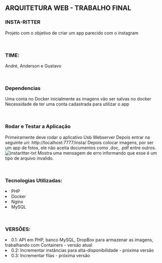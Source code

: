 <H2>ARQUITETURA WEB - TRABALHO FINAL</H2>

<H3>INSTA-RITTER</H3>
Projeto com o objetivo de criar um app parecido com o instagram

<br><H3>TIME:</br></H3>
André, Anderson e Gustavo

<br><H3>Dependencias</br></H3>
Uma conta no Docker inicialmente as imagens vão ser salvas no docker
Necessidade de ter uma conta cadastrada para utilizar o app

<br><H3>Rodar e Testar a Aplicação</br></H3>
Primeiramente deve rodar o aplicativo Usb Webserver
Depois entrar na seguinte uri: http://localhost:7777/insta/
Depois colocar imagens, por ser um app de fotos, ele não aceita documentos como .doc, .pdf entre outros.
![instaritter-txt](https://user-images.githubusercontent.com/19877736/43298463-74d47396-912c-11e8-9658-cef4cf355e81.png)
Mostra uma mensagem de erro informando que esse é um tipo de arquivo invalido.

<br><H3>Tecnologias Utilizadas:</br></H3>
<li>PHP</li>
<li>Docker</li>
<li>Nginx</li>
<li>MySQL</li>

<br><H3>VERSÕES:<br></H3>
<li>0.1: API em PHP, banco MySQL, DropBox para armazenar as imagens, trabalhando com Containers - versão atual</li>
<li>0.2: Incrementar instâncias para alta-disponibilidade - próxima versão</li>
<li>0.3: Incrementar filas - próxima versão</li>
